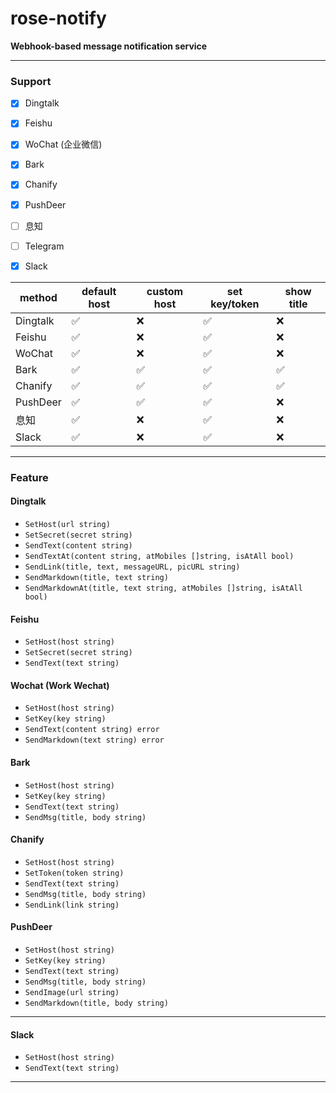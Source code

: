 # rose-notify

**Webhook-based message notification service**

----

### Support

- [x] Dingtalk
- [x] Feishu
- [x] WoChat (企业微信)
- [x] Bark
- [x] Chanify
- [x] PushDeer
- [ ] 息知
- [ ] Telegram
- [x] Slack


| method   | default host | custom host | set key/token | show title |
|----------| --- | -- | --- | --- |
| Dingtalk | ✅ | ❌ | ✅ | ❌ |
| Feishu   | ✅ | ❌ | ✅ | ❌ | 
| WoChat   | ✅ | ❌ | ✅ | ❌ |
| Bark     | ✅ | ✅ | ✅ | ✅ |
| Chanify  | ✅ | ✅ | ✅ | ✅ |
| PushDeer | ✅ | ✅ | ✅ | ❌ |
| 息知       | ✅ | ❌ | ✅ | ❌ |
| Slack    | ✅ | ❌ | ✅ | ❌ |

----

### Feature

#### Dingtalk

- `SetHost(url string)`
- `SetSecret(secret string)`
- `SendText(content string)`
- `SendTextAt(content string, atMobiles []string, isAtAll bool)`
- `SendLink(title, text, messageURL, picURL string)`
- `SendMarkdown(title, text string)`
- `SendMarkdownAt(title, text string, atMobiles []string, isAtAll bool)`

#### Feishu

- `SetHost(host string)`
- `SetSecret(secret string)`
- `SendText(text string)`

#### Wochat (Work Wechat)

- `SetHost(host string)`
- `SetKey(key string)`
- `SendText(content string) error`
- `SendMarkdown(text string) error`

#### Bark

- `SetHost(host string)`
- `SetKey(key string)`
- `SendText(text string)`
- `SendMsg(title, body string)`

#### Chanify

- `SetHost(host string)`
- `SetToken(token string)`
- `SendText(text string)`
- `SendMsg(title, body string)`
- `SendLink(link string)`

#### PushDeer

- `SetHost(host string)`
- `SetKey(key string)`
- `SendText(text string)`
- `SendMsg(title, body string)`
- `SendImage(url string)`
- `SendMarkdown(title, body string)`

----

#### Slack

- `SetHost(host string)`
- `SendText(text string)`

----

